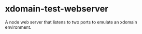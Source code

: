 xdomain-test-webserver
======================

A node web server that listens to two ports to emulate an xdomain environment.
